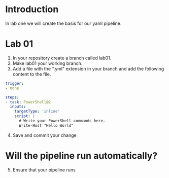 # Introduction 
In lab one we will create the basis for our yaml pipeline.

# Lab 01
1. In your repository create a branch called lab01.
2. Make lab01 your working branch.
3. Add a file with the ".yml" extension in your branch and add the following content to the file.

```yaml
trigger:
- none

steps:
- task: PowerShell@2
  inputs:
    targetType: 'inline'
    script: |
      # Write your PowerShell commands here.
      Write-Host "Hello World"
```

4. Save and commit your change

# Will the pipeline run automatically?

5. Ensure that your pipeline runs